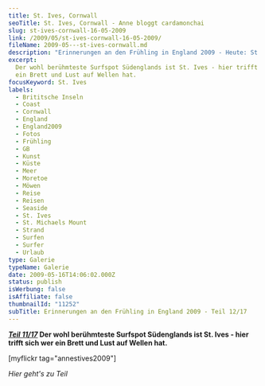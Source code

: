 ```yaml
---
title: St. Ives, Cornwall
seoTitle: St. Ives, Cornwall - Anne bloggt cardamonchai
slug: st-ives-cornwall-16-05-2009
link: /2009/05/st-ives-cornwall-16-05-2009/
fileName: 2009-05---st-ives-cornwall.md
description: "Erinnerungen an den Frühling in England 2009 - Heute: St. Ives"
excerpt:
  Der wohl berühmteste Surfspot Südenglands ist St. Ives - hier trifft sich wer
  ein Brett und Lust auf Wellen hat.
focusKeyword: St. Ives
labels:
  - Brititsche Inseln
  - Coast
  - Cornwall
  - England
  - England2009
  - Fotos
  - Frühling
  - GB
  - Kunst
  - Küste
  - Meer
  - Moretoe
  - Möwen
  - Reise
  - Reisen
  - Seaside
  - St. Ives
  - St. Michaels Mount
  - Strand
  - Surfen
  - Surfer
  - Urlaub
type: Galerie
typeName: Galerie
date: 2009-05-16T14:06:02.000Z
status: publish
isWerbung: false
isAffiliate: false
thumbnailId: "11252"
subTitle: Erinnerungen an den Frühling in England 2009 - Teil 12/17
---
```


<strong><em> [Teil 11/17](/2009/05/mousehole-cornwall-16-05-2009/) </em> Der
wohl berühmteste Surfspot Südenglands ist St. Ives - hier trifft sich wer ein
Brett und Lust auf Wellen hat.</strong>

[myflickr tag="annestives2009"]

<em>Hier geht's zu Teil [](/2009/05/eden-project/)
